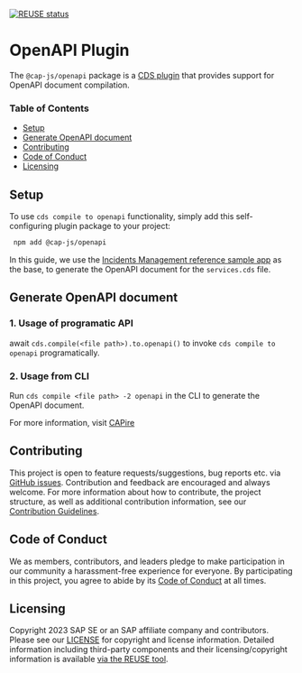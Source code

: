 [![REUSE status]()]()

# OpenAPI Plugin

The `@cap-js/openapi` package is a [CDS plugin](https://cap.cloud.sap/docs/node.js/cds-plugins#cds-plugin-packages) that provides support for OpenAPI document compilation.

### Table of Contents

- [Setup](#setup)
- [Generate OpenAPI document](#generate-openapi-document)
- [Contributing](#contributing)
- [Code of Conduct](#code-of-conduct)
- [Licensing](#licensing)

## Setup

To use `cds compile to openapi` functionality, simply add this self-configuring plugin package to your project:

```sh
 npm add @cap-js/openapi
```

In this guide, we use the [Incidents Management reference sample app](https://github.com/cap-js/incidents-app) as the base, to generate the OpenAPI document for the `services.cds` file.

## Generate OpenAPI document

### 1. Usage of programatic API

await `cds.compile(<file path>).to.openapi()` to invoke `cds compile to openapi` programatically.


### 2. Usage from CLI 

Run `cds compile <file path> -2 openapi` in the CLI to generate the OpenAPI document.

For more information, visit [CAPire](https://cap.cloud.sap/docs/advanced/openapi#cli)

## Contributing

This project is open to feature requests/suggestions, bug reports etc. via [GitHub issues](https://github.com/cap-js/openapi/issues). Contribution and feedback are encouraged and always welcome. For more information about how to contribute, the project structure, as well as additional contribution information, see our [Contribution Guidelines](CONTRIBUTING.md).

## Code of Conduct

We as members, contributors, and leaders pledge to make participation in our community a harassment-free experience for everyone. By participating in this project, you agree to abide by its [Code of Conduct](CODE_OF_CONDUCT.md) at all times.

## Licensing

Copyright 2023 SAP SE or an SAP affiliate company and contributors. Please see our [LICENSE](LICENSE) for copyright and license information. Detailed information including third-party components and their licensing/copyright information is available [via the REUSE tool]().
